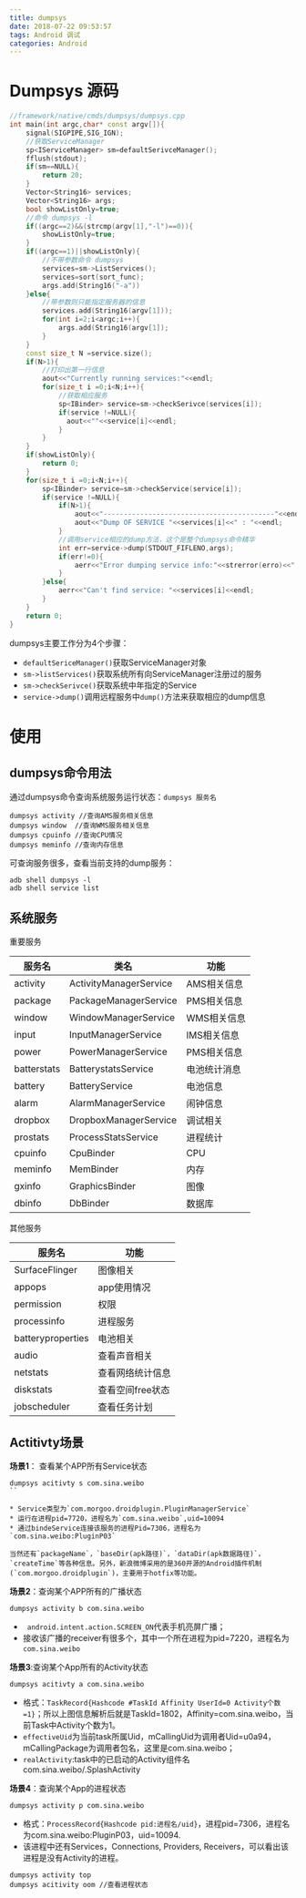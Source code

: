 ```yaml
---
title: dumpsys
date: 2018-07-22 09:53:57
tags: Android 调试
categories: Android
---
```


# Dumpsys 源码

```cpp
//framework/native/cmds/dumpsys/dumpsys.cpp
int main(int argc,char* const argv[]){
    signal(SIGPIPE,SIG_IGN);
    //获取ServiceManager
    sp<IServiceManager> sm=defaultSerivceManager();
    fflush(stdout);
    if(sm==NULL){
        return 20;
    }
    Vector<String16> services;
    Vector<String16> args;
    bool showListOnly=true;
    //命令 dumpsys -l 
    if((argc==2)&&(strcmp(argv[1],"-l")==0)){
        showListOnly=true;
    }
    if((argc==1)||showListOnly){
        //不带参数命令 dumpsys
        services=sm->ListServices();
        services=sort(sort_func);
        args.add(String16("-a"))
    }else{
        //带参数则只能指定服务器的信息
        services.add(String16(argv[1]));
        for(int i=2;i<argc;i++){
            args.add(String16(argv[1]);
        }
    }
    const size_t N =service.size();
    if(N>1){
        //打印出第一行信息
        aout<<"Currently running services:"<<endl;
        for(size_t i =0;i<N;i++){
            //获取相应服务
            sp<IBinder> service=sm->checkSerivce(services[i]);
            if(service !=NULL){
              aout<<""<<service[i]<<endl;  
            }
        }
    }
    if(showListOnly){
        return 0;
    }
    for(size_t i =0;i<N;i++){
        sp<IBinder> service=sm->checkService(service[i]);
        if(service !=NULL){
            if(N>1){
                aout<<"------------------------------------------"<<endl;
                aout<<"Dump OF SERVICE "<<services[i]<<" : "<<endl;
            }
            //调用service相应的dump方法，这个是整个dumpsys命令精华
            int err=service->dump(STDOUT_FIFLENO,args);
            if(err!=0){
                aerr<<"Error dumping service info:"<<strerror(erro)<<" )"<<endl;
            }
        }else{
            aerr<<"Can't find service: "<<services[i]<<endl;
        }
    }
    return 0;
}
```

dumpsys主要工作分为4个步骤：

* `defaultSericeManager()`获取ServiceManager对象
* `sm->listServices()`获取系统所有向ServiceManager注册过的服务
* `sm->checkSerivce()`获取系统中年指定的Service
* `service->dump()`调用远程服务中`dump()`方法来获取相应的dump信息


# 使用
## dumpsys命令用法
通过dumpsys命令查询系统服务运行状态：`dumpsys 服务名`

```
dumpsys activity //查询AMS服务相关信息
dumpsys window  //查询WMS服务相关信息
dumpsys cpuinfo //查询CPU情况
dumpsys meminfo //查询内存信息
```
可查询服务很多，查看当前支持的dump服务：

```
adb shell dumpsys -l
adb shell service list
```

## 系统服务

重要服务

|服务名|类名|功能|
|--|--|--|
|activity|ActivityManagerService|AMS相关信息|
|package|PackageManagerService|PMS相关信息|
|window|WindowManagerService|WMS相关信息|
|input|InputManagerService|IMS相关信息|
|power|PowerManagerService|PMS相关信息|
|batterstats|BatterystatsService|电池统计消息|
|battery|BatteryService|电池信息|
|alarm|AlarmManagerService|闹钟信息|
|dropbox|DropboxManagerService|调试相关|
|prostats|ProcessStatsService|进程统计|
|cpuinfo|CpuBinder|CPU|
|meminfo|MemBinder|内存|
|gxinfo|GraphicsBinder|图像|
|dbinfo|DbBinder|数据库|


其他服务

|服务名|功能|
|--|--|
|SurfaceFlinger|图像相关|
|appops|app使用情况|
|permission|权限|
|processinfo|进程服务|
|batteryproperties|电池相关|
|audio|查看声音相关|
|netstats|查看网络统计信息|
|diskstats|查看空间free状态|
|jobscheduler|查看任务计划|


## Actitivty场景

**场景1**： 查看某个APP所有Service状态

```
dumpsys acitivty s com.sina.weibo
``

* Service类型为`com.morgoo.droidplugin.PluginManagerService`
* 运行在进程pid=7720，进程名为`com.sina.weibo`,uid=10094
* 通过bindeService连接该服务的进程Pid=7306，进程名为`com.sina.weibo:PluginP03`

当然还有`packageName`，`baseDir(apk路径)`，`dataDir(apk数据路径)`，`createTime`等各种信息。另外，新浪微博采用的是360开源的Android插件机制(`com.morgoo.droidplugin`)，主要用于hotfix等功能。
```
**场景2**：查询某个APP所有的广播状态

```
dumpsys activity b com.sina.weibo
```
* ` android.intent.action.SCREEN_ON`代表手机亮屏广播；
* 接收该广播的receiver有很多个，其中一个所在进程为pid=7220，进程名为`com.sina.weibo`

**场景3**:查询某个App所有的Activity状态

```
dumpsys acitivty a com.sina.weibo
```

* 格式：`TaskRecord{Hashcode #TaskId Affinity UserId=0 Activity个数=1}`；所以上图信息解析后就是TaskId=1802，Affinity=com.sina.weibo，当前Task中Activity个数为1。
* `effectiveUid`为当前task所属Uid，mCallingUid为调用者Uid=u0a94，mCallingPackage为调用者包名，这里是com.sina.weibo；
* `realActivity`:task中的已启动的Activity组件名com.sina.weibo/.SplashActivity

**场景4**：查询某个App的进程状态

```
dumpsys activity p com.sina.weibo
```
* 格式：`ProcessRecord{Hashcode pid:进程名/uid}`，进程pid=7306，进程名为com.sina.weibo:PluginP03，uid=10094.
* 该进程中还有Services，Connections, Providers, Receivers，可以看出该进程是没有Activity的进程。

```
dumpsys activity top
dumpsys acitivity oom //查看进程状态
```

